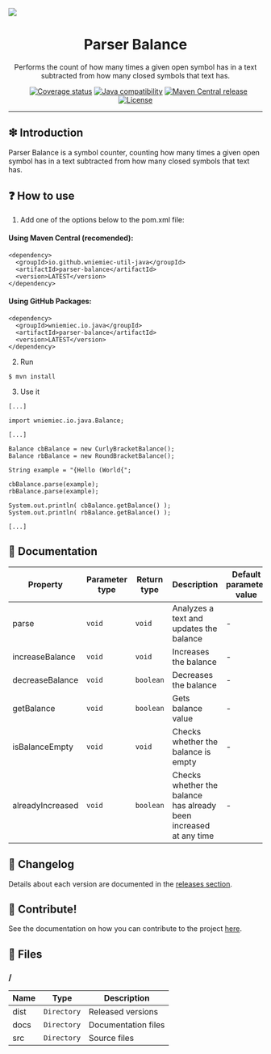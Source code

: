 ![](https://github.com/wniemiec-util-java/parser-balance/blob/master/docs/img/logo/logo.jpg)

<h1 align='center'>Parser Balance</h1>
<p align='center'>Performs the count of how many times a given open symbol has in a text subtracted from how many closed symbols that text has.</p>
<p align="center">
	<a href="https://github.com/wniemiec-util-java/parser-balance/actions/workflows/windows.yml"><img src="https://github.com/wniemiec-util-java/parser-balance/actions/workflows/windows.yml/badge.svg" alt=""></a>
	<a href="https://github.com/wniemiec-util-java/parser-balance/actions/workflows/macos.yml"><img src="https://github.com/wniemiec-util-java/parser-balance/actions/workflows/macos.yml/badge.svg" alt=""></a>
	<a href="https://github.com/wniemiec-util-java/parser-balance/actions/workflows/ubuntu.yml"><img src="https://github.com/wniemiec-util-java/parser-balance/actions/workflows/ubuntu.yml/badge.svg" alt=""></a>
	<a href="https://codecov.io/gh/wniemiec-util-java/parser-balance"><img src="https://codecov.io/gh/wniemiec-util-java/parser-balance/branch/master/graph/badge.svg?token=R2SFS4SP86" alt="Coverage status"></a>
	<a href="http://java.oracle.com"><img src="https://img.shields.io/badge/java-11+-D0008F.svg" alt="Java compatibility"></a>
	<a href="https://mvnrepository.com/artifact/io.github.wniemiec-util-java/parser-balance"><img src="https://img.shields.io/maven-central/v/io.github.wniemiec-util-java/parser-balance" alt="Maven Central release"></a>
	<a href="https://github.com/wniemiec-util-java/parser-balance/blob/master/LICENSE"><img src="https://img.shields.io/github/license/wniemiec-util-java/parser-balance" alt="License"></a>
</p>
<hr />

## ❇ Introduction
Parser Balance is a symbol counter, counting how many times a given open symbol has in a text subtracted from how many closed symbols that text has.

## ❓ How to use
1. Add one of the options below to the pom.xml file: 

#### Using Maven Central (recomended):
```
<dependency>
  <groupId>io.github.wniemiec-util-java</groupId>
  <artifactId>parser-balance</artifactId>
  <version>LATEST</version>
</dependency>
```

#### Using GitHub Packages:
```
<dependency>
  <groupId>wniemiec.io.java</groupId>
  <artifactId>parser-balance</artifactId>
  <version>LATEST</version>
</dependency>
```

2. Run
```
$ mvn install
```

3. Use it
```
[...]

import wniemiec.io.java.Balance;

[...]

Balance cbBalance = new CurlyBracketBalance();
Balance rbBalance = new RoundBracketBalance();

String example = "{Hello (World{";

cbBalance.parse(example);
rbBalance.parse(example);

System.out.println( cbBalance.getBalance() );
System.out.println( rbBalance.getBalance() );

[...]
```


## 📖 Documentation
|        Property        |Parameter type|Return type|Description|Default parameter value|
|----------------|-------------------------------|-----|------------------------|--------|
|parse |`void`|`void`|Analyzes a text and updates the balance | - |
|increaseBalance |`void`|`void`|Increases the balance| - |
|decreaseBalance |`void`|`boolean`|Decreases the balance| - |
|getBalance |`void`|`boolean`|Gets balance value| - |
|isBalanceEmpty | `void`|`void`|Checks whether the balance is empty| - |
|alreadyIncreased | `void`|`boolean`|Checks whether the balance has already been increased at any time| - |

## 🚩 Changelog
Details about each version are documented in the [releases section](https://github.com/williamniemiec/wniemiec-util-java/parser-balance/releases).

## 🤝 Contribute!
See the documentation on how you can contribute to the project [here](https://github.com/wniemiec-util-java/parser-balance/blob/master/CONTRIBUTING.md).

## 📁 Files

### /
|        Name        |Type|Description|
|----------------|-------------------------------|-----------------------------|
|dist |`Directory`|Released versions|
|docs |`Directory`|Documentation files|
|src     |`Directory`| Source files|
